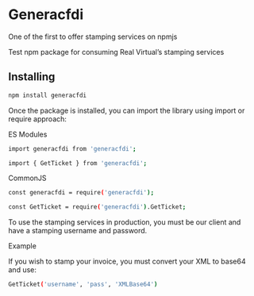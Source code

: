 # Generacfdi

One of the first to offer stamping services on npmjs

Test npm package for consuming Real Virtual’s stamping services

## Installing

```bash
npm install generacfdi
```

Once the package is installed, you can import the library using import or require approach:

ES Modules 

```bash
import generacfdi from 'generacfdi';
```

```bash
import { GetTicket } from 'generacfdi';
```

CommonJS

```bash
const generacfdi = require('generacfdi');
```

```bash
const GetTicket = require('generacfdi').GetTicket;
```


To use the stamping services in production, you must be our client and have a stamping username and password.

Example

If you wish to stamp your invoice, you must convert your XML to base64 and use:

```bash
GetTicket('username', 'pass', 'XMLBase64')
```
